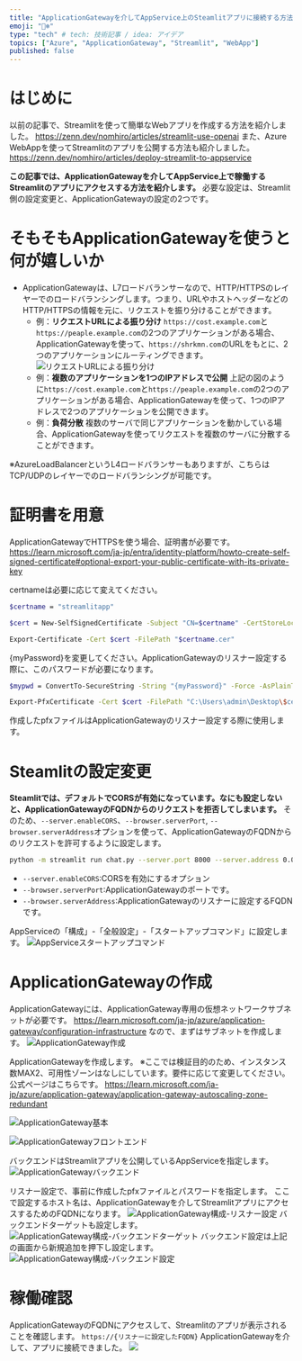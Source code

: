 ```yaml
---
title: "ApplicationGatewayを介してAppService上のSteamlitアプリに接続する方法"
emoji: "🐻‍❄️"
type: "tech" # tech: 技術記事 / idea: アイデア
topics: ["Azure", "ApplicationGateway", "Streamlit", "WebApp"]
published: false
---
```


# はじめに
以前の記事で、Streamlitを使って簡単なWebアプリを作成する方法を紹介しました。
https://zenn.dev/nomhiro/articles/streamlit-use-openai
また、Azure WebAppを使ってStreamlitのアプリを公開する方法も紹介しました。
https://zenn.dev/nomhiro/articles/deploy-streamlit-to-appservice

**この記事では、ApplicationGatewayを介してAppService上で稼働するStreamlitのアプリにアクセスする方法を紹介します。**
必要な設定は、Streamlit側の設定変更と、ApplicationGatewayの設定の2つです。

# そもそもApplicationGatewayを使うと何が嬉しいか
- ApplicationGatewayは、L7ロードバランサーなので、HTTP/HTTPSのレイヤーでのロードバランシングします。つまり、URLやホストヘッダーなどのHTTP/HTTPSの情報を元に、リクエストを振り分けることができます。
    - 例：**リクエストURLによる振り分け**
    `https://cost.example.com`と`https://peaple.example.com`の2つのアプリケーションがある場合、ApplicationGatewayを使って、`https://shrkmn.com`のURLをもとに、2つのアプリケーションにルーティングできます。
    ![リクエストURLによる振り分け](/images/streamlitapp-via-applicationgateway/2024-02-11-09-19-36.png)
    - 例：**複数のアプリケーションを1つのIPアドレスで公開**
    上記の図のように`https://cost.example.com`と`https://peaple.example.com`の2つのアプリケーションがある場合、ApplicationGatewayを使って、1つのIPアドレスで2つのアプリケーションを公開できます。
    - 例：**負荷分散**
    複数のサーバで同じアプリケーションを動かしている場合、ApplicationGatewayを使ってリクエストを複数のサーバに分散することができます。

※AzureLoadBalancerというL4ロードバランサーもありますが、こちらはTCP/UDPのレイヤーでのロードバランシングが可能です。

# 証明書を用意
ApplicationGatewayでHTTPSを使う場合、証明書が必要です。
https://learn.microsoft.com/ja-jp/entra/identity-platform/howto-create-self-signed-certificate#optional-export-your-public-certificate-with-its-private-key

certnameは必要に応じて変えてください。
```bash
$certname = "streamlitapp"
```
```bash
$cert = New-SelfSignedCertificate -Subject "CN=$certname" -CertStoreLocation "Cert:\CurrentUser\My" -KeyExportPolicy Exportable -KeySpec Signature -KeyLength 2048 -KeyAlgorithm RSA -HashAlgorithm SHA256
```
```bash
Export-Certificate -Cert $cert -FilePath "$certname.cer"
```

{myPassword}を変更してください。ApplicationGatewayのリスナー設定する際に、このパスワードが必要になります。
```bash
$mypwd = ConvertTo-SecureString -String "{myPassword}" -Force -AsPlainText
```
```bash
Export-PfxCertificate -Cert $cert -FilePath "C:\Users\admin\Desktop\$certname.pfx" -Password $mypwd
```
作成したpfxファイルはApplicationGatewayのリスナー設定する際に使用します。

# Steamlitの設定変更
**Steamlitでは、デフォルトでCORSが有効になっています。なにも設定しないと、ApplicationGatewayのFQDNからのリクエストを拒否してしまいます。**
そのため、`--server.enableCORS`、`--browser.serverPort`, `--browser.serverAddress`オプションを使って、ApplicationGatewayのFQDNからのリクエストを許可するように設定します。
```bash
python -m streamlit run chat.py --server.port 8000 --server.address 0.0.0.0 --server.enableCORS true --browser.serverPort 443 --browser.serverAddress {ApplicationGatewayのリスナーに設定するFQDN}
```
- `--server.enableCORS`:CORSを有効にするオプション
- `--browser.serverPort`:ApplicationGatewayのポートです。
- `--browser.serverAddress`:ApplicationGatewayのリスナーに設定するFQDNです。

AppServiceの「構成」-「全般設定」-「スタートアップコマンド」に設定します。
![AppServiceスタートアップコマンド](/images/streamlitapp-via-applicationgateway/2024-02-17-10-53-57.png)

# ApplicationGatewayの作成

ApplicationGatewayには、ApplicationGateway専用の仮想ネットワークサブネットが必要です。
https://learn.microsoft.com/ja-jp/azure/application-gateway/configuration-infrastructure
なので、まずはサブネットを作成します。
![ApplicationGateway作成](/images/streamlitapp-via-applicationgateway/2024-02-17-09-22-37.png)

ApplicationGatewayを作成します。
※ここでは検証目的のため、インスタンス数MAX2、可用性ゾーンはなしにしています。要件に応じて変更してください。
公式ページはこちらです。
https://learn.microsoft.com/ja-jp/azure/application-gateway/application-gateway-autoscaling-zone-redundant

![ApplicationGateway基本](/images/streamlitapp-via-applicationgateway/(/images/streamlitapp-via-applicationgateway/2024-02-17-09-53-26.png).png)

![ApplicationGatewayフロントエンド](/images/streamlitapp-via-applicationgateway/2024-02-17-09-54-39.png)

バックエンドはStreamlitアプリを公開しているAppServiceを指定します。
![ApplicationGatewayバックエンド](/images/streamlitapp-via-applicationgateway/2024-02-17-09-29-31.png)

リスナー設定で、事前に作成したpfxファイルとパスワードを指定します。
ここで設定するホスト名は、ApplicationGatewayを介してStreamlitアプリにアクセスするためのFQDNになります。
![ApplicationGateway構成-リスナー設定](/images/streamlitapp-via-applicationgateway/2024-02-17-10-40-25.png)
バックエンドターゲットも設定します。
![ApplicationGateway構成-バックエンドターゲット](/images/streamlitapp-via-applicationgateway/2024-02-17-09-48-27.png)
バックエンド設定は上記の画面から新規追加を押下し設定します。
![ApplicationGateway構成-バックエンド設定](/images/streamlitapp-via-applicationgateway/(/images/streamlitapp-via-applicationgateway/2024-02-17-09-56-25.png).png)

# 稼働確認
ApplicationGatewayのFQDNにアクセスして、Streamlitのアプリが表示されることを確認します。
```https://{リスナーに設定したFQDN}```
ApplicationGatewayを介して、アプリに接続できました。
![](/images/streamlitapp-via-applicationgateway/2024-02-17-10-51-03.png)